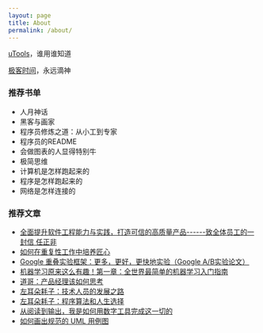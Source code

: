 ```yaml
---
layout: page
title: About
permalink: /about/
---
```


[uTools](https://u.tools/)，谁用谁知道

[极客时间](https://time.geekbang.org/)，永远滴神

### 推荐书单
- 人月神话
- 黑客与画家
- 程序员修炼之道：从小工到专家
- 程序员的README
- 会做图表的人显得特别牛
- 极简思维
- 计算机是怎样跑起来的
- 程序是怎样跑起来的
- 网络是怎样连接的

### 推荐文章

- [全面提升软件工程能力与实践，打造可信的高质量产品------致全体员工的一封信 任正非](https://xinsheng.huawei.com/next/#/detail?uuid=916314254852440065)
- [如何在重复性工作中培养匠心](https://mp.weixin.qq.com/s/nG51m27twdv43FAiFSlQSA)
- [Google 重叠实验框架：更多，更好，更快地实验（Google A/B实验论文）](https://blog.csdn.net/huchao_lingo/article/details/109922908)
- [机器学习原来这么有趣！第一章：全世界最简单的机器学习入门指南](https://zhuanlan.zhihu.com/p/24339995)
- [道哥：产品经理该如何思考](https://mp.weixin.qq.com/s/Qfo0UsHY6LNbrMxTJ6FtbQ)
- [左耳朵耗子：技术人员的发展之路](https://coolshell.cn/articles/17583.html)
- [左耳朵耗子：程序算法和人生选择](https://coolshell.cn/articles/8790.html)
- [从阅读到输出，我是如何用数字工具完成这一切的](https://sspai.com/post/83467)
- [如何画出规范的 UML 用例图](https://mp.weixin.qq.com/s/PCqPETiJ3FE1gVn0c-pK5Q)
